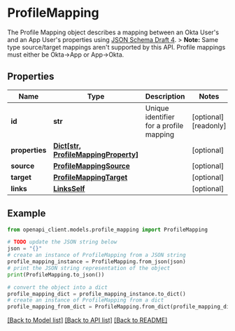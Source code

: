 # ProfileMapping

The Profile Mapping object describes a mapping between an Okta User's and an App User's properties using [JSON Schema Draft 4](https://datatracker.ietf.org/doc/html/draft-zyp-json-schema-04).  > **Note:** Same type source/target mappings aren't supported by this API. Profile mappings must either be Okta->App or App->Okta.

## Properties

Name | Type | Description | Notes
------------ | ------------- | ------------- | -------------
**id** | **str** | Unique identifier for a profile mapping | [optional] [readonly] 
**properties** | [**Dict[str, ProfileMappingProperty]**](ProfileMappingProperty.md) |  | [optional] 
**source** | [**ProfileMappingSource**](.md) |  | [optional] 
**target** | [**ProfileMappingTarget**](.md) |  | [optional] 
**links** | [**LinksSelf**](LinksSelf.md) |  | [optional] 

## Example

```python
from openapi_client.models.profile_mapping import ProfileMapping

# TODO update the JSON string below
json = "{}"
# create an instance of ProfileMapping from a JSON string
profile_mapping_instance = ProfileMapping.from_json(json)
# print the JSON string representation of the object
print(ProfileMapping.to_json())

# convert the object into a dict
profile_mapping_dict = profile_mapping_instance.to_dict()
# create an instance of ProfileMapping from a dict
profile_mapping_from_dict = ProfileMapping.from_dict(profile_mapping_dict)
```
[[Back to Model list]](../README.md#documentation-for-models) [[Back to API list]](../README.md#documentation-for-api-endpoints) [[Back to README]](../README.md)


